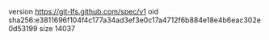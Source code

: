 version https://git-lfs.github.com/spec/v1
oid sha256:e3811696f104f4c177a34ad3ef3e0c17a4712f6b884e18e4b6eac302e0d53199
size 14037
